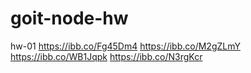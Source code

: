 # goit-node-hw

hw-01
https://ibb.co/Fg45Dm4
https://ibb.co/M2gZLmY
https://ibb.co/WB1Jqpk
https://ibb.co/N3rgKcr